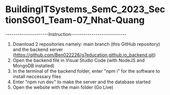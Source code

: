 # BuildingITSystems_SemC_2023_SectionSG01_Team-07_Nhat-Quang

---------------------Instruction---------------------------
1. Download 2 repositories namely: main branch (this GitHub repository) and the backend server (https://github.com/Ben022226/g7education.github.io_backend.git) 
2. Open the backend file in Visual Studio Code (with NodeJS and MongoDB installed)
3. In the terminal of the backend folder, enter "npm i" for the software to install neccessary files
4. Enter "npm run dev" to make the server and the database started
5. Open the website with the main folder (Go Live)

